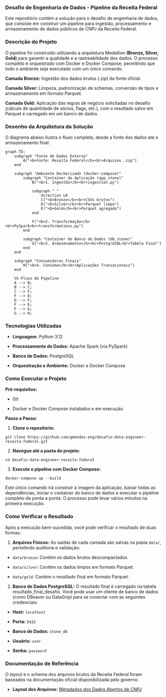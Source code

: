 ### Desafio de Engenharia de Dados - Pipeline da Receita Federal
Este repositório contém a solução para o desafio de engenharia de dados, que consiste em construir um pipeline para ingestão, processamento e armazenamento de dados públicos de CNPJ da Receita Federal.

### Descrição do Projeto
O pipeline foi construído utilizando a arquitetura Medallion **(Bronze, Silver, Gold)** para garantir a qualidade e a rastreabilidade dos dados. O processo completo é orquestrado com Docker e Docker Compose, permitindo que todo o ambiente seja executado com um único comando.

**Camada Bronze:** Ingestão dos dados brutos (.zip) da fonte oficial.

**Camada Silver:** Limpeza, padronização de schemas, conversão de tipos e armazenamento em formato Parquet.

**Camada Gold:** Aplicação das regras de negócio solicitadas no desafio (cálculo de quantidade de sócios, flags, etc.), com o resultado salvo em Parquet e carregado em um banco de dados.

### Desenho da Arquitetura da Solução
O diagrama abaixo ilustra o fluxo completo, desde a fonte dos dados até o armazenamento final:

```mermaid
graph TD;
    subgraph "Fonte de Dados Externa"
        A["<b>Fonte: Receita Federal</b><br>Arquivos .zip"]
    end

    subgraph "Ambiente Dockerizado (docker-compose)"
        subgraph "Container da Aplicação (app_stone)"
            B("<b>1. Ingestão</b><br>ingestion.py")
            
            subgraph " "
                direction LR
                C("<b>Bronze</b><br>CSVs brutos")
                D("<b>Silver</b><br>Parquet limpo")
                E("<b>Gold</b><br>Parquet agregado")
            end

            F("<b>2. Transformação</b><br>PySpark<br>transformations.py")
        end

        subgraph "Container do Banco de Dados (db_stone)"
            G["<b>3. Armazenamento</b><br>PostgreSQL<br>Tabela Final"]
        end
    end

    subgraph "Consumidores Finais"
        H["<b>4. Consumo</b><br>Aplicações Transacionais"]
    end

    %% Fluxo do Pipeline
    A --> B;
    B --> C;
    C --> F;
    F --> D;
    D --> F;
    F --> E;
    F --> G;
    G --> H;
```

### Tecnologias Utilizadas
- **Linguagem:** Python 3.12

- **Processamento de Dados:** Apache Spark (via PySpark)

- **Banco de Dados:** PostgreSQL

- **Orquestração e Ambiente:** Docker e Docker Compose

### Como Executar o Projeto
**Pré-requisitos:**
- Git

- Docker e Docker Compose instalados e em execução.

**Passo a Passo:**
1. **Clone o repositório:**

`git clone https://github.com/gmendes-eng/desafio-data-engineer-receita-federal.git`

2. **Navegue até a pasta do projeto:**

`cd desafio-data-engineer-receita-federal`

3. **Execute o pipeline com Docker Compose:**

`docker-compose up --build`

Este único comando irá construir a imagem da aplicação, baixar todas as dependências, iniciar o container do banco de dados e executar o pipeline completo de ponta a ponta. O processo pode levar vários minutos na primeira execução.

### Como Verificar o Resultado
Após a execução bem-sucedida, você pode verificar o resultado de duas formas:

1. **Arquivos Físicos:**
As saídas de cada camada são salvas na pasta `data/`, permitindo auditoria e validação:

- `data/bronze`: Contém os dados brutos descompactados.

- `data/silver`: Contém os dados limpos em formato Parquet.

- `data/gold`: Contém o resultado final em formato Parquet.

2. **Banco de Dados PostgreSQL:**
O resultado final é carregado na tabela resultado_final_desafio. Você pode usar um cliente de banco de dados (como DBeaver ou DataGrip) para se conectar com as seguintes credenciais:

- **Host:** `localhost`

- **Porta:** `5432`

- **Banco de Dados:** `stone_db`

- **Usuário:** `user`

- **Senha:** `password`

### Documentação de Referência
O layout e o schema dos arquivos brutos da Receita Federal foram baseados na documentação oficial disponibilizada pelo governo.

- **Layout dos Arquivos:** [Metadados dos Dados Abertos de CNPJ](https://www.gov.br/receitafederal/dados/cnpj-metadados.pdf)